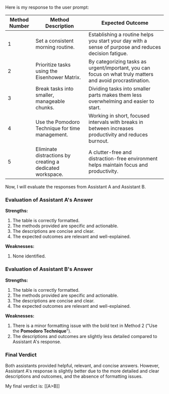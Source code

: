 
Here is my response to the user prompt:

| Method Number | Method Description | Expected Outcome |
| --- | --- | --- |
| 1 | Set a consistent morning routine. | Establishing a routine helps you start your day with a sense of purpose and reduces decision fatigue. |
| 2 | Prioritize tasks using the Eisenhower Matrix. | By categorizing tasks as urgent/important, you can focus on what truly matters and avoid procrastination. |
| 3 | Break tasks into smaller, manageable chunks. | Dividing tasks into smaller parts makes them less overwhelming and easier to start. |
| 4 | Use the Pomodoro Technique for time management. | Working in short, focused intervals with breaks in between increases productivity and reduces burnout. |
| 5 | Eliminate distractions by creating a dedicated workspace. | A clutter-free and distraction-free environment helps maintain focus and productivity. |

Now, I will evaluate the responses from Assistant A and Assistant B.

### Evaluation of Assistant A's Answer

**Strengths:**
1. The table is correctly formatted.
2. The methods provided are specific and actionable.
3. The descriptions are concise and clear.
4. The expected outcomes are relevant and well-explained.

**Weaknesses:**
1. None identified.

### Evaluation of Assistant B's Answer

**Strengths:**
1. The table is correctly formatted.
2. The methods provided are specific and actionable.
3. The descriptions are concise and clear.
4. The expected outcomes are relevant and well-explained.

**Weaknesses:**
1. There is a minor formatting issue with the bold text in Method 2 ("Use the **Pomodoro Technique**").
2. The descriptions and outcomes are slightly less detailed compared to Assistant A's response.

### Final Verdict

Both assistants provided helpful, relevant, and concise answers. However, Assistant A's response is slightly better due to the more detailed and clear descriptions and outcomes, and the absence of formatting issues.

My final verdict is: [[A>B]]
